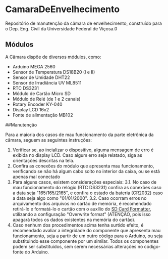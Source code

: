 # CamaraDeEnvelhecimento
Repositório de manutenção da câmara de envelhecimento, construído para o Dep. Eng. Civil da Universidade Federal de Viçosa.0

## Módulos
A Câmara dispõe de diversos módulos, como:
                
+ Arduino MEGA 2560
+ Sensor de Temperatura  DS18B20 (I e II)
+ Sensor de Umidade DHT22
+ Sensor de Irradiância UV ML8511
+ RTC DS3231
+ Módulo de Cartão Micro SD
+ Módulo de Relé (de 1 e 2 canais)
+ Rotary Encoder KY-040
+ Display LCD 16x2
+ Fonte de alimentação MB102
                

##Manutenção

Para a maioria dos casos de mau funcionamento da parte eletrônica da câmara, seguem as seguintes instruções:

                
1. Verificar se, ao incializar o dispositivo, alguma mensagem de erro é exibida no display LCD. Caso algum erro seja relatado, siga as orientações descritas na tela.
2. Confira as conexões do módulo que apresenta mau funcionamento, verificando se não há algum cabo solto no interior da caixa, ou se está apenas mal conectado
3. Para alguns casos, existem considerações especiais:
	3.1. No caso de mau funcionamento do relógio (RTC DS3231) confira as conexões caso a data seja "165/165/2165", e confira o estado da bateria (CR2032) caso a data seja algo como "01/01/2000".
	3.2. Caso ocorram erros no arquivamento dos arquivos no cartão de memória, é recomendado retirá-lo e formatá-lo o cartão com o auxílio do <a href=“https://www.sdcard.org/downloads/formatter/“>SD Card Formatter</a>, utilizando a configuração "Overwrite format" (ATENÇÃO, pois isso apagará todos os dados existentes na memória do cartão).
4. Caso nenhum dos procedimentos acima tenha surtido efeito, é recomendado avaliar a integridade do componente que apresenta mau funcionamento, seja a partir de um outro código para o Arduino, ou seja substituindo esse componente por um similar. Todos os componentes podem ser substituídos, sem serem necessárias alterações no código-fonte do Arduino.
                
